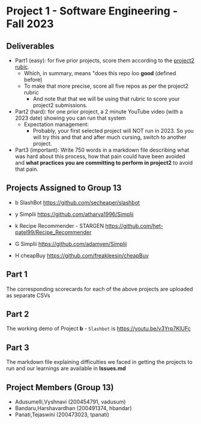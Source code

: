 # Project 1 - Software Engineering - Fall 2023

## Deliverables 


- Part1 (easy): for five prior projects, score them according to the [project2 rubic](project2.md).
  - Which, in summary, means "does this repo loo **good** (defined before)
  - To make that more precise, score all five repos as per the project2 rubric
    - And note that that we will be using that rubric to score your project2 submissions.
- Part2 (hard): for one prior project, a 2 minute YouTube video (with a 2023 date) showing you can run that system
  - Expectation management:
    - Probably, your first selected project will NOT run in 2023. So you will try this and that and after much cursing, switch to another project.
- Part3 (important): Write 750 words in a markdown file describing what was hard about this process, how that pain could have been avoided and
    **what practices you are committing to perform in project2** to avoid that pain.

## Projects Assigned to Group 13

- b   SlashBot	https://github.com/secheaper/slashbot

- y	Simplii	https://github.com/atharva1996/Simplii

- k	Recipe Recommender - STARGEN	https://github.com/het-patel99/Recipe_Recommender

- G	Simplii	https://github.com/adamyen/Simplii

- H	cheapBuy	https://github.com/freakleesin/cheapBuy

## Part 1

The corresponding scorecards for each of the above projects are uploaded as separate CSVs

## Part 2

The working demo of Project **b** - `Slashbot` is https://youtu.be/v3Yrp7KlUFc 

## Part 3

The markdown file explaining difficulties we faced in getting the projects to run and our learnings are available in **Issues.md**

## Project Members (Group 13)

- Adusumelli,Vyshnavi (200454791, vadusum)
- Bandaru,Harshavardhan (200491374, hbandar)
- Panati,Tejaswini (200473023, tpanati)

